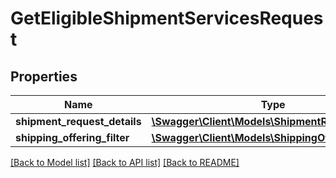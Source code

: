 # GetEligibleShipmentServicesRequest

## Properties
Name | Type | Description | Notes
------------ | ------------- | ------------- | -------------
**shipment_request_details** | [**\Swagger\Client\Models\ShipmentRequestDetails**](ShipmentRequestDetails.md) |  | 
**shipping_offering_filter** | [**\Swagger\Client\Models\ShippingOfferingFilter**](ShippingOfferingFilter.md) |  | [optional] 

[[Back to Model list]](../../README.md#documentation-for-models) [[Back to API list]](../../README.md#documentation-for-api-endpoints) [[Back to README]](../../README.md)

